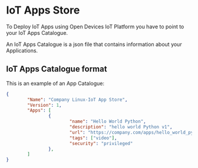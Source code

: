 # IoT Apps Store

To Deploy IoT Apps using Open Devices IoT Platform you have to point to
your IoT Apps Catalogue.

An IoT Apps Catalogue is a json file that contains information about
your Applications.


## IoT Apps Catalogue format

This is an example of an App Catalogue:

```json
{
        "Name": "Company Linux-IoT App Store",
        "Version": 1,
        "Apps": [
                {
                        "name": "Hello World Python",
                        "description": "hello world Python v1",
                        "url": "https://company.com/apps/hello_world_python.tar",
                        "tags": ["video"],
                        "security": "privileged"
                },
        ]
}
```
